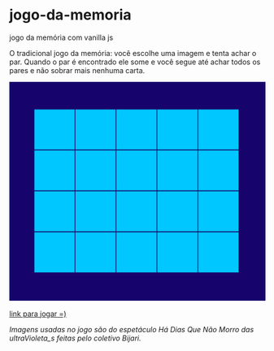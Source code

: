 # jogo-da-memoria
 jogo da memória com vanilla js

O tradicional jogo da memória: você escolhe uma imagem e tenta achar o par. Quando o par é encontrado ele some e você segue até achar todos os pares e não sobrar mais nenhuma carta. 

![](jogo-da-memoria.gif)

[link para jogar =)](
 https://paulahemsi.github.io/jogo-da-memoria/)

*Imagens usadas no jogo são do espetáculo Há Dias Que Não Morro das ultraVioleta_s feitas pelo coletivo Bijari.*
